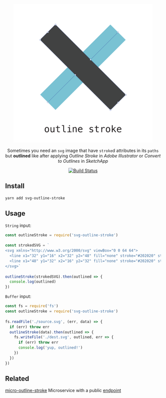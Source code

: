 <p align="center">
  <img alt="Outline Stroke" title="Outline Stroke" src="/logo.svg" width="450">
</p>

<p align="center">
  Sometimes you need an <code>svg</code> image that have <code>stroke</code>d attributes in its
  <code>paths</code> but <strong>outlined</strong> like after applying <em>Outline Stroke</em> in <em>Adobe Illustrator</em> or <em>Convert to Outlines</em> in <em>SketchApp</em>
</p>

<p align="center">
  <a href="https://travis-ci.org/elrumordelaluz/outline-stroke">
    <img src="https://travis-ci.org/elrumordelaluz/outline-stroke.svg?branch=master" alt="Build Status">
  </a>
</p>

## Install

```zsh
yarn add svg-outline-stroke
```

## Usage

`String` input:

```js
const outlineStroke = require('svg-outline-stroke')

const strokedSVG = `
<svg xmlns="http://www.w3.org/2000/svg" viewBox="0 0 64 64">
  <line x1="32" y1="16" x2="32" y2="48" fill="none" stroke="#202020" stroke-miterlimit="10" stroke-width="2"/>
  <line x1="48" y1="32" x2="16" y2="32" fill="none" stroke="#202020" stroke-miterlimit="10" stroke-width="2"/>
</svg>`

outlineStroke(strokedSVG).then(outlined => {
  console.log(outlined)
})
```

`Buffer` input:

```js
const fs = require('fs')
const outlineStroke = require('svg-outline-stroke')

fs.readFile('./source.svg', (err, data) => {
  if (err) throw err
  outlineStroke(data).then(outlined => {
    fs.writeFile('./dest.svg', outlined, err => {
      if (err) throw err
      console.log('yup, outlined!')
    })
  })
})
```

## Related

[micro-outline-stroke](https://github.com/elrumordelaluz/micro-outline-stroke)
Microservice with a public [endpoint](https://micro-outline-stroke.now.sh/)
